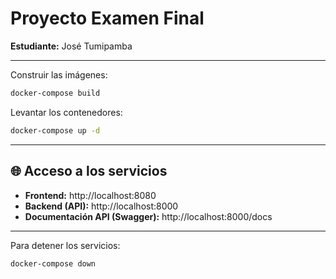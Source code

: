 
# Proyecto Examen Final

**Estudiante:** José Tumipamba  

---

Construir las imágenes:

```bash
docker-compose build
```

Levantar los contenedores:

```bash
docker-compose up -d
```

---

## 🌐 Acceso a los servicios

- **Frontend:** http://localhost:8080
- **Backend (API):** http://localhost:8000
- **Documentación API (Swagger):** http://localhost:8000/docs

---

Para detener los servicios:

```bash
docker-compose down
```
